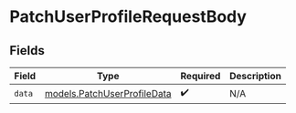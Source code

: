 # PatchUserProfileRequestBody


## Fields

| Field                                                            | Type                                                             | Required                                                         | Description                                                      |
| ---------------------------------------------------------------- | ---------------------------------------------------------------- | ---------------------------------------------------------------- | ---------------------------------------------------------------- |
| `data`                                                           | [models.PatchUserProfileData](../models/patchuserprofiledata.md) | :heavy_check_mark:                                               | N/A                                                              |